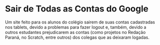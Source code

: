 # Sair de Todas as Contas do Google
Um site feito para os alunos do colégio sairem de suas contas cadastradas nos tablets, devido a problemas para fazer logout e, também, devido a outros estudantes prejudicarem as contas (como projetos no Redação Paraná, no Scratch, entre outros) dos colegas que as deixaram logadas.
